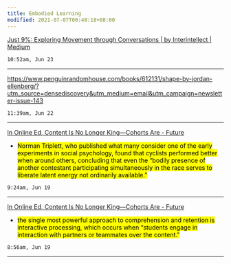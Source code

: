 ```yaml
---
title: Embodied Learning
modified: 2021-07-07T00:48:18+08:00
---
```


[Just 9%: Exploring Movement through Conversations | by Interintellect | Medium](https://interintellect.medium.com/just-9-exploring-movement-through-conversations-e9c06eacdb6f)


`10:52am, Jun 23`

---
https://www.penguinrandomhouse.com/books/612131/shape-by-jordan-ellenberg/?utm_source=densediscovery&utm_medium=email&utm_campaign=newsletter-issue-143

`11:39am, Jun 22`

---
[In Online Ed, Content Is No Longer King—Cohorts Are - Future](https://future.a16z.com/cohort-based-courses/?cmdid=74OLXFR1BEJLWF)
- <mark>Norman Triplett, who published what many consider one of the early experiments in social psychology, found that cyclists performed better when around others, concluding that even the “bodily presence of another contestant participating simultaneously in the race serves to liberate latent energy not ordinarily available.”</mark>


`9:24am, Jun 19`

---
[In Online Ed, Content Is No Longer King—Cohorts Are - Future](https://future.a16z.com/cohort-based-courses/?cmdid=74OLXFR1BEJLWF)
- <mark>the single most powerful approach to comprehension and retention is interactive processing, which occurs when “students engage in interaction with partners or teammates over the content.”</mark>


`8:56am, Jun 19`

---
